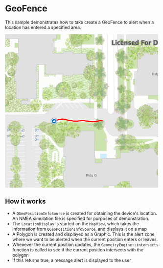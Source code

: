 # GeoFence

This sample demonstrates how to take create a GeoFence to alert when a location has entered a specified area.

![](screenshot.png)

## How it works
- A `QGeoPositionInfoSource` is created for obtaining the device's location. An NMEA simulation file is specified for purposes of demonstration.
- The `LocationDisplay` is started on the `MapView`, which takes the information from `QGeoPositionInfoSource`, and displays it on a map
- A Polygon is created and displayed as a Graphic. This is the alert zone where we want to be alerted when the current position enters or leaves.
- Whenever the current position updates, the `GeometryEngine::intersects` function is called to see if the current position intersects with the polygon
- If this returns true, a message alert is displayed to the user
